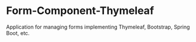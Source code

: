 # Form-Component-Thymeleaf
Application for managing forms implementing Thymeleaf, Bootstrap, Spring Boot, etc.
